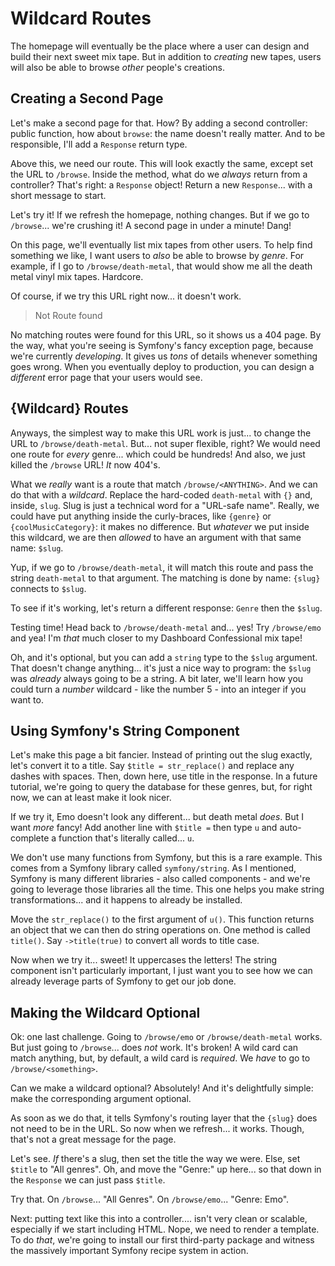# Wildcard Routes

The homepage will eventually be the place where a user can design and build their
next sweet mix tape. But in addition to *creating* new tapes, users will also be able
to browse *other* people's creations.

## Creating a Second Page

Let's make a second page for that. How? By adding a second controller: public
function, how about `browse`: the name doesn't really matter. And to be responsible,
I'll add a `Response` return type.

Above this, we need our route. This will look exactly the same, except set
the URL to `/browse`. Inside the method, what do we *always* return from a
controller? That's right: a `Response` object! Return a new `Response`... with a
short message to start.

Let's try it! If we refresh the homepage, nothing changes. But if we go
to `/browse`... we're crushing it! A second page in under a minute! Dang!

On this page, we'll eventually list mix tapes from other users. To help find
something we like, I want users to *also* be able to browse by *genre*. For example,
if I go to `/browse/death-metal`, that would show me all the death metal vinyl
mix tapes. Hardcore.

Of course, if we try this URL right now... it doesn't work.

> Not Route found

No matching routes were found for this URL, so it shows us a 404 page. By the way,
what you're seeing is Symfony's fancy exception page, because we're currently
*developing*. It gives us *tons* of details whenever something goes wrong. When
you eventually deploy to production, you can design a *different* error page that
your users would see.

## {Wildcard} Routes

Anyways, the simplest way to make this URL work is just... to change the URL to
`/browse/death-metal`. But... not super flexible, right? We would need one route
for *every* genre... which could be hundreds! And also, we just killed the `/browse`
URL! *It* now 404's.

What we *really* want is a route that match `/browse/<ANYTHING>`. And we can do that
with a *wildcard*. Replace the hard-coded `death-metal` with `{}` and, inside,
`slug`. Slug is just a technical word for a "URL-safe name". Really, we could have
put anything inside the curly-braces, like `{genre}` or `{coolMusicCategory}`: it
makes no difference. But *whatever* we put inside this wildcard, we are then
*allowed* to have an argument with that same name: `$slug`.

Yup, if we go to `/browse/death-metal`, it will match this route and pass the string
`death-metal` to that argument. The matching is done by name: `{slug}` connects
to `$slug`.

To see if it's working, let's return a different response: `Genre` then the `$slug`.

Testing time! Head back to `/browse/death-metal` and... yes! Try `/browse/emo` and
yea! I'm *that* much closer to my Dashboard Confessional mix tape!

Oh, and it's optional, but you can add a `string` type to the `$slug` argument.
That doesn't change anything... it's just a nice way to program: the `$slug` was
*already* always going to be a string. A bit later, we'll learn how you could turn
a *number* wildcard - like the number 5 - into an integer if you want to.

## Using Symfony's String Component

Let's make this page a bit fancier. Instead of printing out the slug exactly,
let's convert it to a title. Say `$title = str_replace()` and replace any dashes
with spaces. Then, down here, use title in the response. In a future tutorial,
we're going to query the database for these genres, but, for right now, we can
at least make it look nicer.

If we try it, Emo doesn't look any different... but death metal *does*.
But I want *more* fancy! Add another line with `$title =` then
type `u` and auto-complete a function that's literally called... `u`.

We don't use many functions from Symfony, but this is a rare example. This comes
from a Symfony library called `symfony/string`. As I mentioned, Symfony is many
different libraries - also called components - and we're going to leverage those
libraries all the time. This one helps you make string transformations... and it
happens to already be installed.

Move the `str_replace()` to the first argument of `u()`. This function
returns an object that we can then do string operations on. One method is
called `title()`. Say `->title(true)` to convert all words to title case.

Now when we try it... sweet! It uppercases the letters! The string component isn't
particularly important, I just want you to see how we can already leverage
parts of Symfony to get our job done.

## Making the Wildcard Optional

Ok: one last challenge. Going to `/browse/emo` or `/browse/death-metal` works.
But just going to `/browse`... does *not* work. It's broken! A wild card can
match anything, but, by default, a wild card is *required*. We *have* to go to
`/browse/<something>`.

Can we make a wildcard optional? Absolutely! And it's delightfully simple: make the
corresponding argument optional.

As soon as we do that, it tells Symfony's routing layer that the `{slug}` does not
need to be in the URL. So now when we refresh... it works. Though, that's not a great
message for the page.

Let's see. *If* there's a slug, then set the title the way we were. Else, set
`$title` to "All genres". Oh, and move the "Genre:" up here... so that down in
the `Response` we can just pass `$title`.

Try that. On `/browse`... "All Genres". On `/browse/emo`... "Genre: Emo".

Next: putting text like this into a controller.... isn't very clean or scalable,
especially if we start including HTML. Nope, we need to render a template.
To do *that*, we're going to install our first third-party package and witness the
massively important Symfony recipe system in action.

